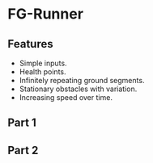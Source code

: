 # FG-Runner

## Features
- Simple inputs.
- Health points.
- Infinitely repeating ground segments.
- Stationary obstacles with variation.
- Increasing speed over time.

## Part 1

## Part 2
